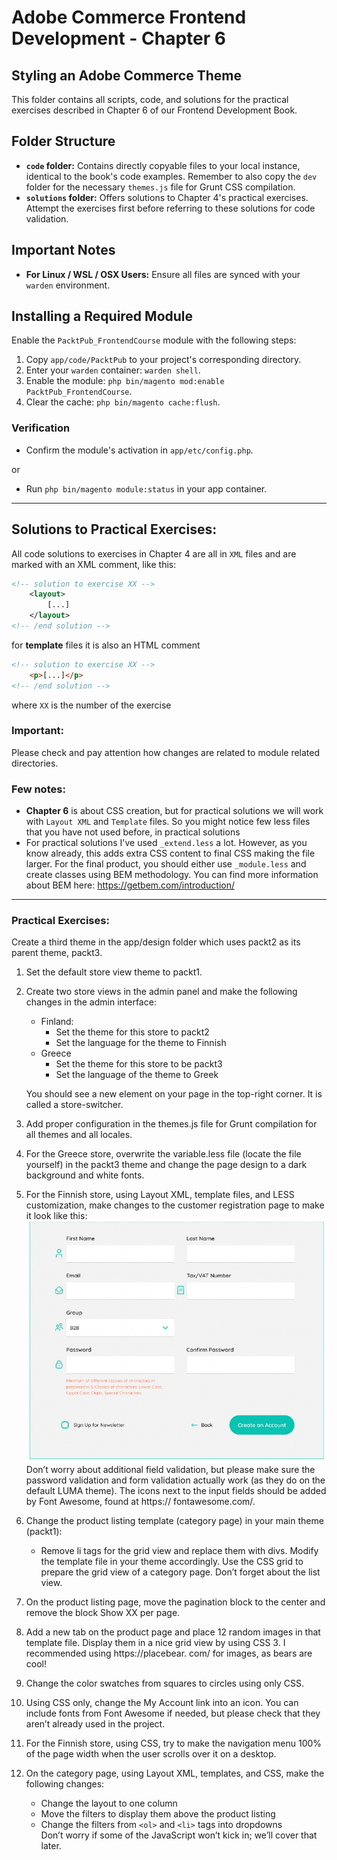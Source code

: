 # Adobe Commerce Frontend Development - Chapter 6
Styling an Adobe Commerce Theme
---
This folder contains all scripts, code, and solutions for the practical exercises described in Chapter 6 of our Frontend Development Book.

## Folder Structure
- **`code` folder:** Contains directly copyable files to your local instance, identical to the book's code examples. Remember to also copy the `dev` folder for the necessary `themes.js` file for Grunt CSS compilation.
- **`solutions` folder:** Offers solutions to Chapter 4's practical exercises. Attempt the exercises first before referring to these solutions for code validation.

## Important Notes
- **For Linux / WSL / OSX Users:** Ensure all files are synced with your `warden` environment.

## Installing a Required Module
Enable the `PacktPub_FrontendCourse` module with the following steps:
1. Copy `app/code/PacktPub` to your project's corresponding directory.
2. Enter your `warden` container: `warden shell`.
3. Enable the module: `php bin/magento mod:enable PacktPub_FrontendCourse`.
4. Clear the cache: `php bin/magento cache:flush`.

### Verification
- Confirm the module's activation in `app/etc/config.php`.

or
- Run `php bin/magento module:status` in your app container.

---
## Solutions to Practical Exercises:

All code solutions to exercises in Chapter 4 are all in `XML` files and are marked with an XML comment, like this:
```xml
<!-- solution to exercise XX -->
    <layout>
        [...]
    </layout>
<!-- /end solution -->
```

for **template** files it is also an HTML comment
```html
<!-- solution to exercise XX -->
    <p>[...]</p>
<!-- /end solution -->
```

where `XX` is the number of the exercise

### Important:
Please check and pay attention how changes are related to module related directories.


### Few notes:
* **Chapter 6** is about CSS creation, but for practical solutions we will work with `Layout XML` and `Template` files. So you might notice few less files that you have not used before, in practical solutions
* For practical solutions I've used `_extend.less` a lot. However, as you know already, this adds extra CSS content to final CSS making the file larger. For the final product, you should either use `_module.less` and create classes using BEM methodology. You can find more information about BEM here: https://getbem.com/introduction/

---
### Practical Exercises:
Create a third theme in the app/design folder which uses packt2 as its parent theme, packt3.
1. Set the default store view theme to packt1.
2. Create two store views in the admin panel and make the following changes in the admin interface:
   * Finland:
     * Set the theme for this store to packt2
     * Set the language for the theme to Finnish
   * Greece
     * Set the theme for this store to be packt3
     * Set the language of the theme to Greek
   
   You should see a new element on your page in the top-right corner. It is called a store-switcher.
3. Add proper configuration in the themes.js file for Grunt compilation for all themes and
     all locales.
4. For the Greece store, overwrite the variable.less file (locate the file yourself) in the
     packt3 theme and change the page design to a dark background and white fonts.
5. For the Finnish store, using Layout XML, template files, and LESS customization, make changes
   to the customer registration page to make it look like this:
   ![img.png](img.png)\
   Don’t worry about additional field validation, but please make sure the password validation
   and form validation actually work (as they do on the default LUMA theme).
   The icons next to the input fields should be added by Font Awesome, found at https://
   fontawesome.com/.
6. Change the product listing template (category page) in your main theme (packt1):
    * Remove li tags for the grid view and replace them with divs. Modify the template file in
   your theme accordingly. Use the CSS grid to prepare the grid view of a category page. Don’t
   forget about the list view.
7. On the product listing page, move the pagination block to the center and remove the block
   Show XX per page.
8. Add a new tab on the product page and place 12 random images in that template file. Display
   them in a nice grid view by using CSS 3. I recommended using https://placebear.
   com/ for images, as bears are cool!
9. Change the color swatches from squares to circles using only CSS.
10. Using CSS only, change the My Account link into an icon. You can include fonts from Font
   Awesome if needed, but please check that they aren’t already used in the project.
11. For the Finnish store, using CSS, try to make the navigation menu 100% of the page width
   when the user scrolls over it on a desktop.
12. On the category page, using Layout XML, templates, and CSS, make the following changes:
    * Change the layout to one column
    * Move the filters to display them above the product listing
    * Change the filters from `<ol>` and `<li>` tags into dropdowns\
   Don’t worry if some of the JavaScript won’t kick in; we’ll cover that later.